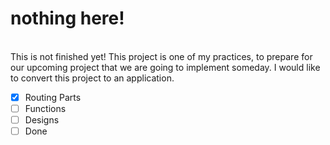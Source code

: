 <h1>nothing here!</h1>
<br> 
This is not finished yet! This project is one of my practices,
to prepare for our upcoming project that we are going to 
implement someday. 
I would like to convert this project to an application.

- [x] Routing Parts
- [ ] Functions
- [ ] Designs
- [ ] Done
